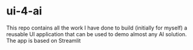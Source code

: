 # ui-4-ai
This repo contains all the work I have done to build (initially for myself) a reusable UI application that can be used to demo almost any AI solution. The app is based on Streamlit
